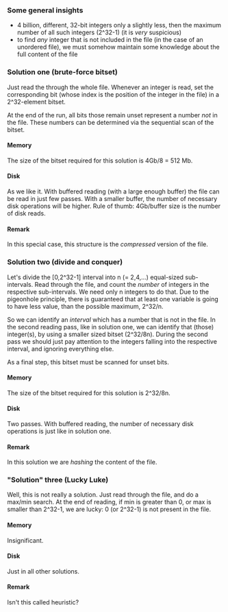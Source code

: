 ### Some general insights

- 4 billion, different, 32-bit integers only a slightly less, then the maximum number of all such integers (2^32-1) (it is _very_ suspicious)
- to find _any_ integer that is not included in the file (in the case of an unordered file), we must somehow maintain some knowledge about the full content of the file

### Solution one (brute-force bitset)

Just read the through the whole file. Whenever an integer is read, set the corresponding bit (whose index is the position of the integer in the file) in a 2^32-element bitset.

At the end of the run, all bits those remain unset represent a number _not_ in the file. These numbers can be determined via the sequential scan of the bitset.

#### Memory
The size of the bitset required for this solution is 4Gb/8 = 512 Mb. 

#### Disk
As we like it. With buffered reading (with a large enough buffer) the file can be read in just few passes. With a smaller buffer, the number of necessary disk operations will be higher. Rule of thumb: 4Gb/buffer size is the number of disk reads.

#### Remark
In this special case, this structure is the _compressed_ version of the file.

### Solution two (divide and conquer)

Let's divide the [0,2^32-1] interval into n (= 2,4,...) equal-sized sub-intervals. Read through the file, and count the _number_ of integers in the respective sub-intervals. We need only n integers to do that. Due to the pigeonhole principle, there is guaranteed that at least one variable is going to have less value, than the possible maximum, 2^32/n. 

So we can identify an _interval_ which has a number that is not in the file. In the second reading pass, like in solution one, we can identify that (those) integer(s), by using a smaller sized bitset (2^32/8n). During the second pass we should just pay attention to the integers falling into the respective interval, and ignoring everything else. 

As a final step, this bitset must be scanned for unset bits.

#### Memory
The size of the bitset required for this solution is 2^32/8n. 

#### Disk
Two passes. With buffered reading, the number of necessary disk operations is just like in solution one.

#### Remark
In this solution we are _hashing_ the content of the file.

### "Solution" three (Lucky Luke)

Well, this is not really a solution.
Just read through the file, and do a max/min search. At the end of reading, if min is greater than 0, or max is smaller than 2^32-1, we are lucky: 0 (or 2^32-1) is not present in the file.

#### Memory
Insignificant.

#### Disk
Just in all other solutions.

#### Remark
Isn't this called heuristic?

